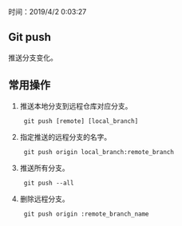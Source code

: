 时间：2019/4/2 0:03:27 

## Git push  

推送分支变化。

## 常用操作  

1. 推送本地分支到远程仓库对应分支。

		git push [remote] [local_branch]

2. 指定推送的远程分支的名字。

		git push origin local_branch:remote_branch

2. 推送所有分支。

		git push --all

5. 删除远程分支。

		git push origin :remote_branch_name


